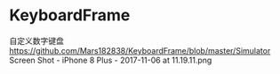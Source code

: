 # KeyboardFrame
自定义数字键盘
https://github.com/Mars182838/KeyboardFrame/blob/master/Simulator Screen Shot - iPhone 8 Plus - 2017-11-06 at 11.19.11.png
